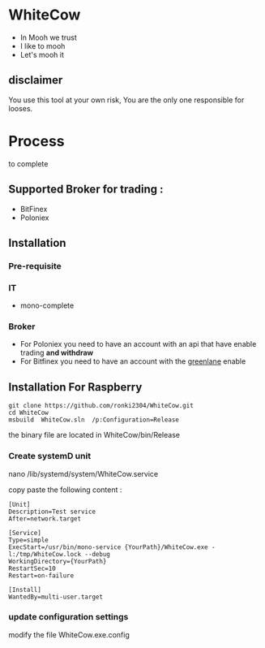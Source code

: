 # WhiteCow
- In Mooh we trust
- I like to mooh
- Let's mooh it

## disclaimer
You use this tool at your own risk, You are the only one responsible for looses.

# Process
to complete
## Supported Broker for trading :
- BitFinex
- Poloniex
## Installation
### Pre-requisite
### IT
- mono-complete

### Broker
- For Poloniex you need to have an account with an api that have enable trading **and withdraw**
- For Bitfinex you need to have an account with the [greenlane](https://www.bitfinex.com/withdraw/greenlane) enable
## Installation For Raspberry
```
git clone https://github.com/ronki2304/WhiteCow.git
cd WhiteCow
msbuild  WhiteCow.sln  /p:Configuration=Release
```

the binary file are located in WhiteCow/bin/Release


### Create systemD unit
nano /lib/systemd/system/WhiteCow.service

copy paste the following content :
```
[Unit]
Description=Test service
After=network.target

[Service]
Type=simple
ExecStart=/usr/bin/mono-service {YourPath}/WhiteCow.exe -l:/tmp/WhiteCow.lock --debug
WorkingDirectory={YourPath}             
RestartSec=10
Restart=on-failure

[Install]
WantedBy=multi-user.target
```

### update configuration settings
modify the file WhiteCow.exe.config

